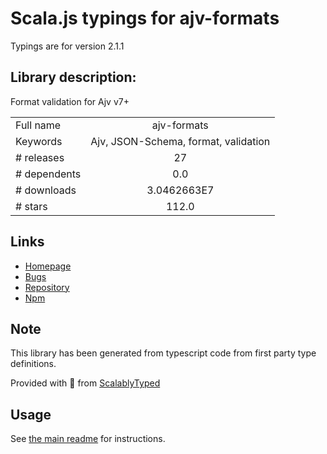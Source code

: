 
# Scala.js typings for ajv-formats

Typings are for version 2.1.1

## Library description:
Format validation for Ajv v7+

|                    |                 |
| ------------------ | :-------------: |
| Full name          | ajv-formats |
| Keywords           | Ajv, JSON-Schema, format, validation |
| # releases         | 27 |
| # dependents       | 0.0 |
| # downloads        | 3.0462663E7 |
| # stars            | 112.0 |

## Links
- [Homepage](https://github.com/ajv-validator/ajv-formats#readme)
- [Bugs](https://github.com/ajv-validator/ajv-formats/issues)
- [Repository](https://github.com/ajv-validator/ajv-formats)
- [Npm](https://www.npmjs.com/package/ajv-formats)
    


## Note
This library has been generated from typescript code from first party type definitions.

Provided with :purple_heart: from [ScalablyTyped](https://github.com/oyvindberg/ScalablyTyped)

## Usage
See [the main readme](../../readme.md) for instructions.


